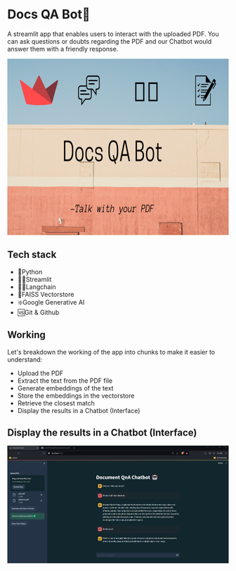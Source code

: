 # Docs QA Bot🤖

A streamlit app that enables users to interact with the uploaded PDF. You can ask questions or doubts regarding the PDF and our Chatbot would answer them with a friendly response.

<img src="imgs\docsearch.png" alt="alt text" width="800" height="400">

## Tech stack

* 🐍Python
* 🛑🔥Streamlit
* 🦜️🔗Langchain
* 🔰FAISS Vectorstore
* ❇️Google Generative AI
* 🆚Git & Github

## Working
Let's breakdown the working of the app into chunks to make it easier to understand:

* Upload the PDF
* Extract the text from the PDF file
* Generate embeddings of the text
* Store the embeddings in the vectorstore
* Retrieve the closest match
* Display the results in a Chatbot (Interface)

## Display the results in a Chatbot (Interface)
![alt text](imgs\app_screenshot2.png)